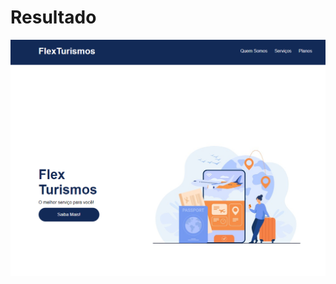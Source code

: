 # Resultado

![interface Instagram](https://github.com/guidolingip1/bootcamp-impulso/blob/master/projeto_display_flex/resultado.png)
